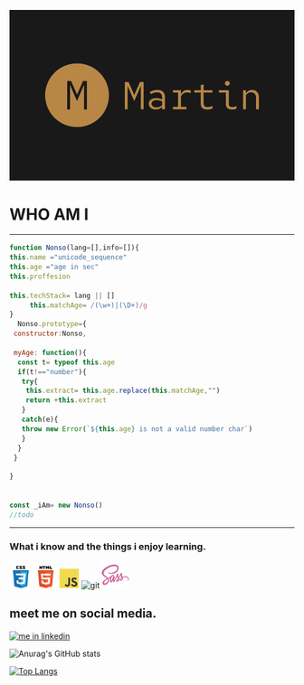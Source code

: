 ![my style](./images/logo.png)

# WHO AM I 
___

```js
function Nonso(lang=[],info=[]){
this.name ="unicode_sequence"
this.age ="age in sec"
this.proffesion

this.techStack= lang || []
     this.matchAge= /(\w+)|(\D+)/g
}
  Nonso.prototype={  
 constructor:Nonso,
 
 myAge: function(){
  const t= typeof this.age
  if(t!=="number"){
   try{
    this.extract= this.age.replace(this.matchAge,"")
    return +this.extract
   }
   catch(e){
   throw new Error(`${this.age} is not a valid number char`)
   }
  }
 }
 
}


const _iAm= new Nonso()
//todo
```
___

### What i know and the things i enjoy learning.

<p><img src="https://raw.githubusercontent.com/devicons/devicon/master/icons/css3/css3-original-wordmark.svg" alt="css3" width="40" height="40"/>

<img src="https://raw.githubusercontent.com/devicons/devicon/master/icons/html5/html5-original-wordmark.svg" alt="html5" width="40" height="40"/>

<img src="https://raw.githubusercontent.com/devicons/devicon/master/icons/javascript/javascript-original.svg" alt="javascript" width="35" height="35"/>

  <img src="https://cdn.jsdelivr.net/gh/devicons/devicon/icons/git/git-original.svg" alt="git" width="35" height="35"/>
  <img src="/images/sass.png" alt="sass-icon">

</p>

## meet me on social media.

<a href="https://www.linkedin.com/in/nonso-martin-80b221238" target="_blank"><img align="center" src="https://cdn.jsdelivr.net/gh/devicons/devicon/icons/linkedin/linkedin-original.svg" alt="me in linkedin" height="auto" width="30"/></a>


![Anurag's GitHub stats](https://github-readme-stats.vercel.app/api?username=nonso01&hide=prs,issues,contribs&show_icons=true)

[![Top Langs](https://github-readme-stats.vercel.app/api/top-langs/?username=nonso01&layout=compact)](https://github.com/nonso01/github-readme-stats)











